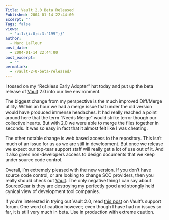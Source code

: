 ```yaml
---
Title: Vault 2.0 Beta Released
Published: 2004-01-14 22:44:00
Excerpt: ""
Tags: false
views:
  - 'a:1:{i:0;s:3:"199";}'
author:
  - Marc LaFleur
post_date:
  - 2004-01-14 22:44:00
post_excerpt:
  - ""
permalink:
  - /vault-2-0-beta-released/
---
```

<div class=Section1>
<p class=MsoNormal>I tossed on my &#8220;Reckless Early Adopter&#8221; hat today and put up the beta release of <a href="http://www.sourcegear.com/vault" target=_blank>Vault</a> 2.0 into our live environment.</p>
<p class=MsoNormal>The biggest change from my perspective is the much improved Diff/Merge utility. Within an hour we had a merge issue that under the old version would have produced immense headaches. It had really reached a point around here that the term &#8220;Needs Merge&#8221; would strike terror though our collective hearts. But with 2.0 we were able to merge the files together in seconds. It was so easy in fact that it almost felt like I was cheating.</p>
<p class=MsoNormal>The other notable change is web based access to the repository. This isn&#8217;t much of an issue for us as we are still in development. But once we release we expect our top-tear support staff will really get a lot of use out of it. And it also gives non-developers access to design documents that we keep under source code control.</p>
<p class=MsoNormal>Overall, I&#8217;m extremely pleased with the new version. If you don&#8217;t have source code control, or are looking to change SCC providers, then you really should check out <a href="http://www.sourcegear.com/vault" target=_blank>Vault</a>. The only negative thing I can say about <a href="http://www.sourcegear.com/" target=_blank>SourceGear</a> is they are destroying my perfectly good and strongly held cynical view of development tool companies.</p>
<p class=MsoNormal>If you&#8217;re interested in trying out Vault 2.0, read <a href="http://support.sourcegear.com/viewtopic.php?t=40" target=_blank>this post</a> on Vault&#8217;s support forum. One word of caution however; even though I have had no issues so far, it is still very much in beta. Use in production with extreme caution.</p></div>